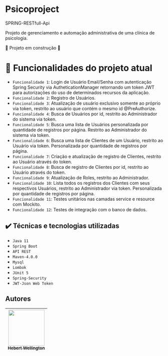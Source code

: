 # Psicoproject
SPRING-RESTfull-Api


Projeto de gerenciamento e automação administrativa de uma clínica de psicologia.

:construction: Projeto em construção :construction:

# :hammer: Funcionalidades do projeto atual

- `Funcionalidade 1`: Login de Usuário Email/Senha com autenticação Spring Security via AutheticationManager retornando um token JWT para autorizações do uso de determinados recursos da aplicação.
- `Funcionalidade 2`: Registro de Usuários.
- `Funcionalidade 3`: Atualização de usuário exclusivo somente ao próprio via token, restrito ao usuário que contém o mesmo id @PreAuthorize.
- `Funcionalidade 4`: Busca de Usuários por id, restrito ao Administrador do sistema via token.
- `Funcionalidade 5`: Busca uma lista de Usuários personalizada por quantidade de registros por página. Restrito ao Administrador do sistema via token.
- `Funcionalidade 6`: Busca uma lista de Clientes de um Usuário, restrito ao Usuário via token. Personalizada por quantidade de registros por página.
- `Funcionalidade 7`: Criação e atualização de registro de Clientes, restrito ao Usuário através do token.
- `Funcionalidade 8`: Busca de registro de Clientes por id, restrito ao Usuário através do token.
- `Funcionalidade 9`: Atualização de Roles, restrito ao Administrador.
- `Funcionalidade 10`: Lista todos os registros dos Clientes com seus respectivos Usuários, restrito ao Administrador via token. Personalizada por quantidade de registros por página.
- `Funcionalidade 11`: Testes unitários nas camadas service e resource com Mockito.
- `Funcionalidade 12`: Testes de integração com o banco de dados. 


## ✔️ Técnicas e tecnologias utilizadas

- ``Java 11``
- ``Spring Boot``
- ``API REST``
- ``Maven-4.0.0``
- ``Mysql``
- ``Lombok``
- ``JUnit 5``
- ``Spring-Security``
- ``JWT-Json Web Token``


## Autores

| [<img src="https://avatars.githubusercontent.com/u/72111388?v=4" width=115><br><sub>Hebert Wellington</sub>](https://github.com/hebertwellington) |
| :---: |

